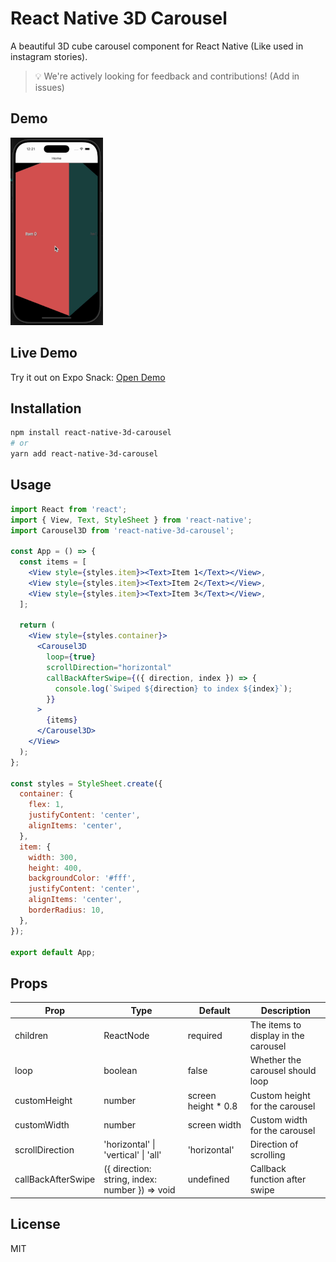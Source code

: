# React Native 3D Carousel

A beautiful 3D cube carousel component for React Native (Like used in instagram stories).

> 💡 We're actively looking for feedback and contributions! (Add in issues)

## Demo

![Working Demo](https://github.com/iamsydali/iamsydali-public/blob/master/3d-carousel-demo.gif)

## Live Demo

Try it out on Expo Snack: [Open Demo](https://snack.expo.dev/@iamsydali/react-native-3d-carousel)

## Installation

```bash
npm install react-native-3d-carousel
# or
yarn add react-native-3d-carousel
```

## Usage

```jsx
import React from 'react';
import { View, Text, StyleSheet } from 'react-native';
import Carousel3D from 'react-native-3d-carousel';

const App = () => {
  const items = [
    <View style={styles.item}><Text>Item 1</Text></View>,
    <View style={styles.item}><Text>Item 2</Text></View>,
    <View style={styles.item}><Text>Item 3</Text></View>,
  ];

  return (
    <View style={styles.container}>
      <Carousel3D
        loop={true}
        scrollDirection="horizontal"
        callBackAfterSwipe={({ direction, index }) => {
          console.log(`Swiped ${direction} to index ${index}`);
        }}
      >
        {items}
      </Carousel3D>
    </View>
  );
};

const styles = StyleSheet.create({
  container: {
    flex: 1,
    justifyContent: 'center',
    alignItems: 'center',
  },
  item: {
    width: 300,
    height: 400,
    backgroundColor: '#fff',
    justifyContent: 'center',
    alignItems: 'center',
    borderRadius: 10,
  },
});

export default App;
```

## Props

| Prop | Type | Default | Description |
|------|------|---------|-------------|
| children | ReactNode | required | The items to display in the carousel |
| loop | boolean | false | Whether the carousel should loop |
| customHeight | number | screen height * 0.8 | Custom height for the carousel |
| customWidth | number | screen width | Custom width for the carousel |
| scrollDirection | 'horizontal' \| 'vertical' \| 'all' | 'horizontal' | Direction of scrolling |
| callBackAfterSwipe | ({ direction: string, index: number }) => void | undefined | Callback function after swipe |

## License

MIT 